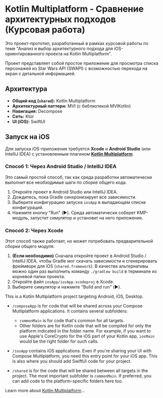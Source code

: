 # Kotlin Multiplatform - Сравнение архитектурных подходов (Курсовая работа)

Это проект-прототип, разработанный в рамках курсовой работы по теме "Анализ и выбор архитектурного подхода для iOS-ориентированного проекта на Kotlin Multiplatform".

Проект представляет собой простое приложение для просмотра списка персонажей из Star Wars API (SWAPI) с возможностью перехода на экран с детальной информацией.

## Архитектура

*   **Общий код (`shared`):** Kotlin Multiplatform
*   **Архитектурный паттерн:** MVI (с библиотекой MVIKotlin)
*   **Навигация:** Decompose
*   **Сеть:** Ktor
*   **UI (iOS):** SwiftUI

## Запуск на iOS

Для запуска iOS-приложения требуется **Xcode** и **Android Studio** (или IntelliJ IDEA) с установленным плагином [**Kotlin Multiplatform**](https://plugins.jetbrains.com/plugin/14936-kotlin-multiplatform).

### Способ 1: Через Android Studio / IntelliJ IDEA

Это самый простой способ, так как среда разработки автоматически выполнит все необходимые шаги по сборке общего кода.

1.  Откройте проект в Android Studio или IntelliJ IDEA.
2.  Дождитесь, пока Gradle синхронизирует все зависимости.
3.  Выберите конфигурацию запуска `iosApp` в выпадающем списке конфигураций.
4.  Нажмите кнопку "Run" (▶️). Среда автоматически соберет KMP-модуль, запустит симулятор и установит на него приложение.

### Способ 2: Через Xcode

Этот способ также работает, но может потребовать предварительной сборки общего модуля.

1.  **(Если необходимо)** Сначала откройте проект в Android Studio / IntelliJ IDEA, чтобы Gradle мог скачать зависимости и сгенерировать фреймворк для iOS (`shared.framework`). В качестве альтернативы можно один раз выполнить команду `./gradlew build` в терминале из корневой папки проекта.
2.  Откройте файл `iosApp/iosApp.xcodeproj` в Xcode.
3.  Выберите симулятор и нажмите "Build and run" (▶️).

This is a Kotlin Multiplatform project targeting Android, iOS, Desktop.

* `/composeApp` is for code that will be shared across your Compose Multiplatform applications.
  It contains several subfolders:
  - `commonMain` is for code that's common for all targets.
  - Other folders are for Kotlin code that will be compiled for only the platform indicated in the folder name.
    For example, if you want to use Apple's CoreCrypto for the iOS part of your Kotlin app,
    `iosMain` would be the right folder for such calls.

* `/iosApp` contains iOS applications. Even if you're sharing your UI with Compose Multiplatform, 
  you need this entry point for your iOS app. This is also where you should add SwiftUI code for your project.

* `/shared` is for the code that will be shared between all targets in the project.
  The most important subfolder is `commonMain`. If preferred, you can add code to the platform-specific folders here too.


Learn more about [Kotlin Multiplatform](https://www.jetbrains.com/help/kotlin-multiplatform-dev/get-started.html)…
